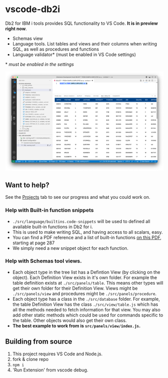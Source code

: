 # vscode-db2i

Db2 for IBM i tools provides SQL functionality to VS Code. **It is in preview right now**.

* Schemas view
* Language tools. List tables and views and their columns when writing SQL, as well as procedures and functions
* Language validator* (must be enabled in VS Code settings)

\* *must be enabled in the settings*

![](./media/main.png)

## Want to help?

See the [Projects](https://github.com/halcyon-tech/vscode-db2i/projects) tab to see our progress and what you could work on.

### Help with Built-in function snippets

* `./src/language/builtins.code-snippets` will be used to defined all available built-in functions in Db2 for i.
* This is used to make writing SQL, and having access to all scalars, easy.
* You can find a PDF reference and a list of built-in functions [on this PDF](https://www.ibm.com/docs/en/SSAE4W_9.6.0/db2/rbafzpdf.pdf), starting at page 287
* We simply need a new snippet object for each function.

### Help with Schemas tool views.

* Each object type in the tree list has a Defintion View (by clicking on the object). Each Definition View exists in it's own folder. For example the table definition exists at `./src/panels/table`. This means other types will get their own folder for their Definition View. Views might be `./src/panels/view` and procedures might be `./src/panels/procedure`.
* Each object type has a class in the `./src/database` folder. For example, the table Definition View has the class `./src/view/table.js` which has all the methods needed to fetch information for that view. You may also add other static methods which could be used for commands specific to the table. Other objects would also get their own class.
* **The best example to work from is `src/panels/view/index.js`.**

## Building from source

1. This project requires VS Code and Node.js.
2. fork & clone repo
3. `npm i`
4. 'Run Extension' from vscode debug.